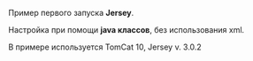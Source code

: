 Пример первого запуска **Jersey**.

Настройка при помощи **java классов**,
без использования xml.

В примере используется TomCat 10, Jersey v. 3.0.2 